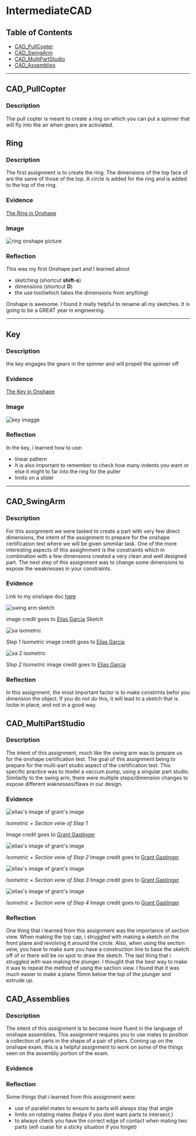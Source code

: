 # IntermediateCAD


## Table of Contents
* [CAD_PullCopter](#CAD_PullCopter)
* [CAD_SwingArm](#CAD_SwingArm)
* [CAD_MultiPartStudio](#CAD_MultiPartStudio)
* [CAD_Assemblies](#CAD_Assemblies)
---



## CAD_PullCopter

### Description
The pull copter is meant to create a ring on which you can put a spinner that will fly into the air when gears are activiated.

## Ring


### Description

The first assignment is to create the ring. The dimensions of the top face of are the same of those of the top. A circle is added for the ring and is added to the top of the ring. 

### Evidence
[The Ring in Onshape](https://cvilleschools.onshape.com/documents/73d7010c7540dad2063afac7/w/665c6b0b34cbec05f29edf63/e/8fc303e644267fed44872084)

### Image

![ring onshape picture](https://github.com/lwhitmo/IntermediateCAD/blob/main/images/ring.png)

### Reflection

This was my first Onshape part and I learned about 
* sketching (shortcut **shift-s**)
* dimensions (shortcut **D**)
* the use tool(which takes the dimensions from anything)

Onshape is awesome.  I found it really helpful to rename all my sketches.  It is going to be a GREAT year in engineering.

---


## Key

### Description
the key engages the gears in the spinner and will propell the spinner off
### Evidence
[The Key in Onshape](https://cvilleschools.onshape.com/documents/73d7010c7540dad2063afac7/w/665c6b0b34cbec05f29edf63/e/8fc303e644267fed44872084)
### Image
![key imagge](https://github.com/lwhitmo/IntermediateCAD/blob/main/images/key.png)
### Reflection
In the key, i learned how to use:
* linear pattern
* It is also important to remember to check how many indents you want or else it might to far into the ring for the puller
* limits on a slider
---

## CAD_SwingArm

### Description
For this assignment we were tasked to create a part with very few direct dimensions, the intent of the assignment to prepare for the onshape certification test where we will be given simmilar task. One of the more interesting aspects of this assighnment is the constraints which in combination with a few dimensions created a very clean and well designed part. The next step of this assignment was to change some dimensions to expose the weaknesses in your constraints.
### Evidence
Link to my onshape doc [here](https://cvilleschools.onshape.com/documents/b9a1ea74ea83bf3961531a35/w/40a15a35eeaa5d47869831e4/e/707fbef18e71cb68a28da548)

![swing arm sketch](https://user-images.githubusercontent.com/112961319/197537826-1cb59915-9afb-4aa1-a134-e95e0e6aca54.PNG)

image credit goes to [Elias Garcia](https://github.com/egarcia28)
_Sketch_

![sa isometric](https://user-images.githubusercontent.com/112961319/197537939-ee02db27-bf88-49e1-9012-39be8995c7f2.PNG)

_Step 1 Isometric_
image credit goes to [Elias Garcia](https://github.com/egarcia28)

![sa 2 isometric](https://user-images.githubusercontent.com/112961319/197538038-8c72680c-3259-4c58-bc37-b07d5362c5e4.PNG)

_Step 2 Isometric_
image credit goes to [Elias Garcia](https://github.com/egarcia28)
### Reflection

In this assignment, the most important factor is to make constrints befor you dimension the object. If you do not do this, it will lead to a sketch that is locke in place, and not in a good way. 

## CAD_MultiPartStudio

### Description
The intent of this assignment, much like the swing arm was to prepare us for the onshape certification test. The goal of this assignment being to prepare for the multi-part studio aspect of the certification test. This specific practice was to model a vaccum pump, using a singular part studio. Similarlly to the swing arm, there were multiple steps/dimension changes to expose different waknesses/flaws in our design.
### Evidence

![elias's image of grant's image](https://user-images.githubusercontent.com/112961319/198096296-6509aeca-c036-46d8-a270-ed12b56eb764.jpg)


_Isometric + Section veiw of Step 1_

Image credit goes to [Grant Gastinger](https://github.com/ggastin30/Intermediate_CAD)


![elias's image of grant's image](https://user-images.githubusercontent.com/112961319/198096910-5787efe9-90df-4335-90ae-f889ebc967cf.jpg)

_Isometric + Section veiw of Step 2_
Image credit goes to [Grant Gastinger](https://github.com/ggastin30/Intermediate_CAD)


![elias's image of grant's image](https://user-images.githubusercontent.com/112961319/198097747-a423a87c-83f1-463d-be9a-38385142750a.jpg)

_Isometric + Section veiw of Step 3_
Image credit goes to [Grant Gastinger](https://github.com/ggastin30/Intermediate_CAD)

![elias's image of grant's image](https://user-images.githubusercontent.com/112961319/198098987-f308a17c-ea52-4945-92ff-df5c975c21bd.jpg)

_Isometric + Section veiw of Step 4_
Image credit goes to [Grant Gastinger](https://github.com/ggastin30/Intermediate_CAD)

### Reflection
One thing that i learned from this assignment was the importance of section view. When making the top cap, i struggled with making a sketch on the front plane and revolving it around the circle. Also, when using the section veiw, you have to make sure you have a construction line to base the sketch off of or there will be no spot to draw the sketch. The last thing that i struggled with was making the plunger. I thought that the best way to make it was to repeat the method of using the section view. I found that it was much easier to make a plane 15mm below the top of the plunger and extrude up.

## CAD_Assemblies

### Description
The intent of this assignment is to become more fluent in the language of onshape assemblies. This assignment requires you to use mates to position a collection of parts in the shape of a pair of pliers. Coming up on the onshape exam, this is a helpful assignment to work on some of the things seen on the assembly portion of the exam.

### Evidence





### Reflection
Some things that i learned from this assignment were:
* use of parallel mates to ensure to parts will always stay that angle
* limits on rotating mates (helps if you dont want parts to intersect.)
* to always check you have the correct edge of contact when mating two parts (will cuase for a sticky situation if you forget)
